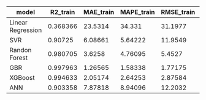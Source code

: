 | model             |   R2_train |   MAE_train |   MAPE_train |   RMSE_train |   R2_test |   MAE_test |   MAPE_test |   RMSE_test |
|-------------------|------------|-------------|--------------|--------------|-----------|------------|-------------|-------------|
| Linear Regression |   0.368366 |    23.5314  |     34.331   |     31.1977  |  0.45277  |   22.4775  |    32.6419  |    29.2152  |
| SVR               |   0.90725  |     6.08661 |      5.64222 |     11.9549  |  0.868283 |    9.28882 |    11.0295  |    14.3332  |
| Randon Forest     |   0.980705 |     3.6258  |      4.76095 |      5.4527  |  0.911245 |    7.85623 |    10.2969  |    11.7658  |
| GBR               |   0.997963 |     1.26565 |      1.58338 |      1.77175 |  0.964033 |    5.00996 |     6.06153 |     7.48993 |
| XGBoost           |   0.994633 |     2.05174 |      2.64253 |      2.87584 |  0.967404 |    5.34931 |     6.85099 |     7.1303  |
| ANN               |   0.903358 |     7.87818 |      8.94096 |     12.2032  |  0.893774 |    9.6126  |    10.8551  |    12.8718  |